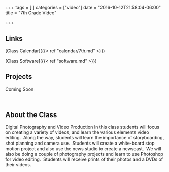 +++
tags = [
]
categories = ["video"]
date = "2016-10-12T21:58:04-06:00"
title = "7th Grade Video"

+++

## Links
[Class Calendar]({{< ref "calendar/7th.md" >}})

[Class Software]({{< ref "software.md" >}})

## Projects 

Coming Soon

&nbsp;

## About the Class

Digital Photography and Video Production
In this class students will focus on creating a variety of videos, and learn the various elements video editing.  Along the way, students will learn the importance of storyboarding, shot planning and camera use.  Students will create a white-board stop motion project and also use the news studio to create a newscast.  We will also be doing a couple of photography projects and learn to use Photoshop for video editing.  Students will receive prints of their photos and a DVDs of their videos.